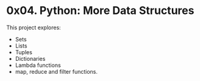 # 0x04. Python: More Data Structures

This project explores:

* Sets
* Lists
* Tuples
* Dictionaries
* Lambda functions
* map, reduce and filter functions.

